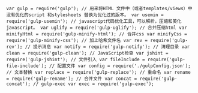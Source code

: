 `
var gulp = require('gulp');
// 用来将HTML 文件中（或者templates/views）中没有优化的script 和stylesheets 替换为优化过的版本。
var usemin = require('gulp-usemin');
// javascript代码优化工具，可以解析，压缩和美化javascript。
var uglify = require('gulp-uglify');
// 合并压缩html
var minifyHtml = require('gulp-minify-html');
// 合并css
var minifyCss = require('gulp-minify-css');
// 加上哈希文件名
var rev = require('gulp-rev');
// 提示消息
var notify = require('gulp-notify');
// 清理目录
var clean = require('gulp-clean');
// JavaScript检查
var jshint = require('gulp-jshint');
// 文件引入
var fileInclude = require('gulp-file-include');
// 配置文件
var config = require('./gulpConfig.json');
// 文本替换
var replace = require('gulp-replace');
// 重命名
var rename = require('gulp-rename');
// 合并文件
var concat = require('gulp-concat');
// gulp-exec
var exec = require('gulp-exec');
`